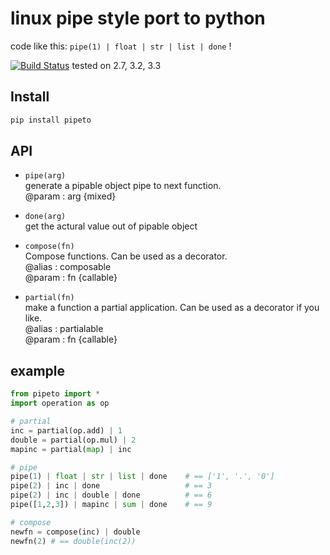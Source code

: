 # linux pipe style port to python

code like this: `pipe(1) | float | str | list | done` !

[![Build Status](https://travis-ci.org/v2e4lisp/pipeto.png)](https://travis-ci.org/v2e4lisp/pipeto)
tested on 2.7, 3.2, 3.3

## Install
```bash
pip install pipeto
```

## API
* `pipe(arg)`  
generate a pipable object pipe to next function.  
@param : arg {mixed}

* `done(arg)`  
get the actural value out of pipable object

* `compose(fn)`  
Compose functions. Can be used as a decorator.  
@alias : composable  
@param : fn {callable}

* `partial(fn)`  
make a function a partial application. Can be used as a decorator if you like.  
@alias : partialable  
@param : fn {callable}

## example
```python
from pipeto import *
import operation as op

# partial
inc = partial(op.add) | 1
double = partial(op.mul) | 2
mapinc = partial(map) | inc

# pipe
pipe(1) | float | str | list | done    # == ['1', '.', '0']
pipe(2) | inc | done                   # == 3
pipe(2) | inc | double | done          # == 6
pipe([1,2,3]) | mapinc | sum | done    # == 9

# compose
newfn = compose(inc) | double
newfn(2) # == double(inc(2))
```
